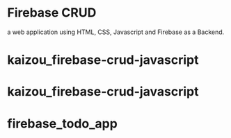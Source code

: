 # Firebase CRUD
a web application using HTML, CSS, Javascript and Firebase as a Backend.
# kaizou_firebase-crud-javascript
# kaizou_firebase-crud-javascript
# firebase_todo_app
